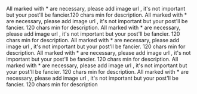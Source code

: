 All  marked  with  *  are  necessary,  please  add  image  url  ,  it's  not  important  but  your  post'll  be  fancier.120  chars  min  for  description.  All  marked  with  *  are  necessary,  please  add  image  url  ,  it's  not  important  but  your  post'll  be  fancier.
120  chars  min  for  description.  All  marked  with  *  are  necessary,  please  add  image  url  ,  it's  not  important  but  your  post'll  be  fancier.
120  chars  min  for  description.  All  marked  with  *  are  necessary,  please  add  image  url  ,  it's  not  important  but  your  post'll  be  fancier.
120  chars  min  for  description.  All  marked  with  *  are  necessary,  please  add  image  url  ,  it's  not  important  but  your  post'll  be  fancier.
120  chars  min  for  description.  All  marked  with  *  are  necessary,  please  add  image  url  ,  it's  not  important  but  your  post'll  be  fancier.
120  chars  min  for  description.  All  marked  with  *  are  necessary,  please  add  image  url  ,  it's  not  important  but  your  post'll  be  fancier.
120  chars  min  for  description